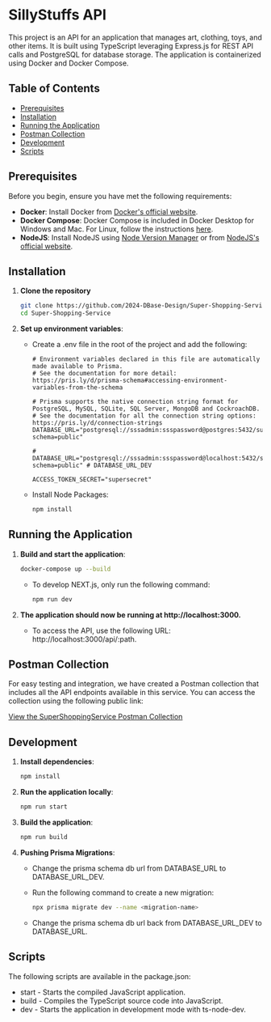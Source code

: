 # SillyStuffs API

This project is an API for an application that manages art, clothing, toys, and other items. It is built using TypeScript leveraging Express.js for REST API calls and PostgreSQL for database storage. The application is containerized using Docker and Docker Compose.

## Table of Contents

- [Prerequisites](#prerequisites)
- [Installation](#installation)
- [Running the Application](#running-the-application)
- [Postman Collection](#postman-collection)
- [Development](#development)
- [Scripts](#scripts)

## Prerequisites

Before you begin, ensure you have met the following requirements:

- **Docker**: Install Docker from [Docker's official website](https://www.docker.com/get-started).
- **Docker Compose**: Docker Compose is included in Docker Desktop for Windows and Mac. For Linux, follow the instructions [here](https://docs.docker.com/compose/install/).
- **NodeJS**: Install NodeJS using [Node Version Manager](https://github.com/coreybutler/nvm-windows) or from [NodeJS's official website](https://nodejs.org/dist/v22.2.0/node-v22.2.0-x64.msi).

## Installation

1. **Clone the repository**

   ```bash
   git clone https://github.com/2024-DBase-Design/Super-Shopping-Service.git
   cd Super-Shopping-Service
   ```

2. **Set up environment variables**:

   - Create a .env file in the root of the project and add the following:
     ```dotenv
     # Environment variables declared in this file are automatically made available to Prisma.
     # See the documentation for more detail: https://pris.ly/d/prisma-schema#accessing-environment-variables-from-the-schema

     # Prisma supports the native connection string format for PostgreSQL, MySQL, SQLite, SQL Server, MongoDB and CockroachDB.
     # See the documentation for all the connection string options: https://pris.ly/d/connection-strings
     DATABASE_URL="postgresql://sssadmin:ssspassword@postgres:5432/supershoppingservice?schema=public"

     # DATABASE_URL="postgresql://sssadmin:ssspassword@localhost:5432/supershoppingservice?schema=public" # DATABASE_URL_DEV

     ACCESS_TOKEN_SECRET="supersecret"
     ```

   - Install Node Packages:
     ```bash
     npm install
     ```

## Running the Application

1. **Build and start the application**:

   ```bash
   docker-compose up --build
   ```

   - To develop NEXT.js, only run the following command:

     ```bash
     npm run dev
     ```

2. **The application should now be running at http://localhost:3000.**

   - To access the API, use the following URL: http://localhost:3000/api/:path.

## Postman Collection

For easy testing and integration, we have created a Postman collection that includes all the API endpoints available in this service. You can access the collection using the following public link:

[View the SuperShoppingService Postman Collection](https://www.postman.com/lunar-module-pilot-51980864/workspace/super-shopping-service)

## Development

1. **Install dependencies**:

   ```bash
   npm install
   ```

2. **Run the application locally**:

   ```bash
   npm run start
   ```

3. **Build the application**:

   ```bash
   npm run build
   ```

4. **Pushing Prisma Migrations**:

   - Change the prisma schema db url from DATABASE_URL to DATABASE_URL_DEV.
   - Run the following command to create a new migration:

     ```bash
     npx prisma migrate dev --name <migration-name>
     ```
     
   - Change the prisma schema db url back from DATABASE_URL_DEV to DATABASE_URL.

## Scripts

The following scripts are available in the package.json:

- start - Starts the compiled JavaScript application.
- build - Compiles the TypeScript source code into JavaScript.
- dev - Starts the application in development mode with ts-node-dev.
